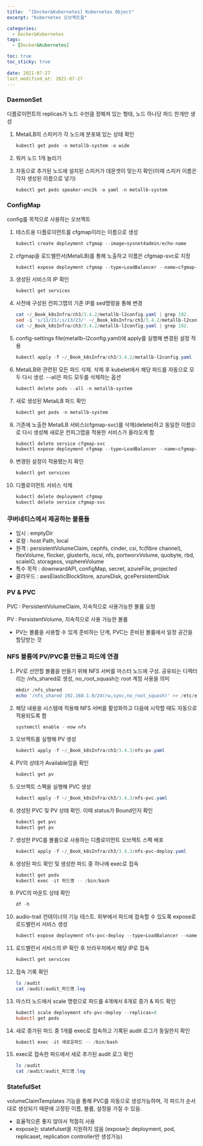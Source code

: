 ```yaml
---
title:  "[Docker&Kubernetes] Kubernetes Object"
excerpt: "Kubernetes 오브젝트들"

categories:
  - Docker&Kubernetes
tags:
  - [Docker&Kubernetes]

toc: true
toc_sticky: true
 
date: 2021-07-27
last_modified_at: 2021-07-27
---
```

### DaemonSet

디플로이먼트의 replicas가 노드 수만큼 정해져 있는 형태, 노드 하나당 파드 한개만 생성

1. MetalLB의 스피커가 각 노드에 분포돼 있는 상태 확인

    ```powershell
    kubectl get pods -n metallb-system -o wide
    ```

2. 워커 노드 1개 늘리기
3. 자동으로 추가된 노드에 설치된 스피커가 데몬셋이 맞는지 확인(이때 스피커 이름은 각자 생성된 이름으로 넣기)

    ```powershell
    kubectl get pods speaker-vnc2k -o yaml -n metallb-system
    ```

### ConfigMap

config를 목적으로 사용하는 오브젝트

1. 테스트용 디플로이먼트를 cfgmap이라는 이름으로 생성

    ```powershell
    kubectl create deployment cfgmap --image=sysnet4admin/echo-name
    ```

2. cfgmap을 로드밸런서(MetalLB)를 통해 노출하고 이름은 cfgmap-svc로 지정

    ```powershell
    kubectl expose deployment cfgmap --type=LoadBalancer --name=cfgmap-svc --port=80
    ```

3. 생성된 서비스의 IP 확인

    ```powershell
    kubectl get services
    ```

4. 사전에 구성된 컨피그맵의 기존 IP를 sed명령을 통해 변경

    ```powershell
    cat ~/_Book_k8sInfra/ch3/3.4.2/metallb-l2config.yaml | grep 192.
    sed -i 's/11/21/;s/13/23/' ~/_Book_k8sInfra/ch3/3.4.2/metallb-l2config.yaml
    cat ~/_Book_k8sInfra/ch3/3.4.2/metallb-l2config.yaml | grep 192.
    ```

5. config-settings file(metallb-l2config.yaml)에 apply를 실행해 변경된 설정 적용

    ```powershell
    kubectl apply -f ~/_Book_k8sInfra/ch3/3.4.2/metallb-l2config.yaml
    ```

6. MetalLB와 관련된 모든 파드 삭제. 삭제 후 kubelet에서 해당 파드를 자동으로 모두 다시 생성. --all은 파드 모두를 삭제하는 옵션

    ```powershell
    kubectl delete pods --all -n metallb-system
    ```

7. 새로 생성된 MetalLB 파드 확인

    ```powershell
    kubectl get pods -n metallb-system
    ```

8. 기존에 노출한 MetalLB 서비스(cfgmap-svc)를 삭제(delete)하고 동일한 이름으로 다시 생성해 새로운 컨피그맵을 적용한 서비스가 올라오게 함

    ```powershell
    kubectl delete service cfgmap-svc
    kubectl expose deployment cfgmap --type=LoadBalancer --name=cfgmap-svc --port=80
    ```

9. 변경된 설정이 적용됐는지 확인

    ```powershell
    kubectl get services
    ```

10. 디플로이먼트 서비스 삭제

    ```powershell
    kubectl delete deployment cfgmap
    kubectl delete service cfgmap-svc
    ```

### 쿠버네티스에서 제공하는 볼륨들

- 임시 : emptyDir
- 로컬 : host Path, local
- 원격 : persistentVolumeClaim, cephfs, cinder, csi, fc(fibre channel), flexVolume, flocker, glusterfs, iscsi, nfs, portworxVolume, quobyte, rbd, scaleIO, storageos, vsphereVolume
- 특수 목적 : downwardAPI, configMap, secret, azureFile, projected
- 클라우드 : awsElasticBlockStore, azureDisk, gcePersistentDisk

### PV & PVC

PVC : PersistentVolumeClaim, 지속적으로 사용가능한 볼륨 요청

PV : PersistentVolume, 지속적으로 사용 가능한 볼륨

- PV는 볼륨을 사용할 수 있게 준비하는 단계, PVC는 준비된 볼륨에서 일정 공간을 할당받는 것

### NFS 볼륨에 PV/PVC를 만들고 파드에 연결

1. PV로 선언할 볼륨을 만들기 위해 NFS 서버를 마스터 노드에 구성. 공유되는 디렉터리는 /nfs_shared로 생성, no_root_squash는 root 계정 사용을 의미

    ```powershell
    mkdir /nfs_shared
    echo '/nfs_shared 192.168.1.0/24(rw,sync,no_root_squash)' >> /etc/exports
    ```

2. 해당 내용을 시스템에 적용해 NFS 서버를 활성화하고 다음에 시작할 때도 자동으로 적용되도록 함

    ```powershell
    systemctl enable --now nfs
    ```

3. 오브젝트를 실행해 PV 생성

    ```powershell
    kubectl apply -f ~/_Book_k8sInfra/ch3/3.4.3/nfs-pv.yaml
    ```

4. PV의 상태가 Available임을 확인

    ```powershell
    kubectl get pv
    ```

5. 오브젝트 스펙을 실행해 PVC 생성

    ```powershell
    kubectl apply -f ~/_Book_k8sInfra/ch3/3.4.3/nfs-pvc.yaml
    ```

6. 생성된 PVC 및 PV 상태 확인. 이때 status가 Bound인지 확인

    ```powershell
    kubectl get pvc
    kubectl get pv
    ```

7. 생성한 PVC를 볼륨으로 사용하는 디플로이먼트 오브젝트 스펙 배포

    ```powershell
    kubectl apply -f ~/_Book_k8sInfra/ch3/3.4.3/nfs-pvc-deploy.yaml
    ```

8. 생성된 파드 확인 및 생성한 파드 중 하나에 exec로 접속

    ```powershell
    kubectl get pods
    kubectl exec -it 파드명 -- /bin/bash
    ```

9. PVC의 마운트 상태 확인

    ```powershell
    df -h
    ```

10. audio-trail 컨테이너의 기능 테스트. 외부에서 파드에 접속할 수 있도록 expose로 로드밸런서 서비스 생성

    ```powershell
    kubectl expose deployment nfs-pvc-deploy --type=LoadBalancer --name=nfs-pvc-deploy-svc --port=80
    ```

11. 로드밸런서 서비스의 IP 확인 후 브라우저에서 해당 IP로 접속

    ```powershell
    kubectl get services
    ```

12. 접속 기록 확인

    ```powershell
    ls /audit
    cat /audit/audit_파드명.log
    ```

13. 마스터 노드에서 scale 명령으로 파드를 4개에서 8개로 증가 & 파드 확인

    ```powershell
    kubectl scale deployment nfs-pvc-deploy --replicas=8
    kubectl get pods
    ```

14. 새로 증가된 파드 중 1개를 exec로 접속하고 기록된 audit 로그가 동일한지 확인

    ```powershell
    kubectl exec -it 새로운파드 -- /bin/bash
    ```

15. exec로 접속한 파드에서  새로 추가된 audit 로그 확인

    ```powershell
    ls /audit
    cat /audit/audit_파드명.log
    ```

### StatefulSet

volumeClaimTemplates 기능을 통해 PVC를 자동으로 생성가능하며, 각 파드가 순서대로 생성되기 때문에 고정된 이름, 볼륨, 설정을 가질 수 있음.

- 효율적으론 좋지 않아서 적절히 사용
- expose는 statefulset을 지원하지 않음 (expose는 deployment, pod, replicaset, replication controller만 생성가능)